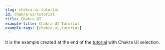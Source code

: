 ```yaml
---
slug: chakra-ui-tutorial
id: chakra-ui-tutorial
title: Chakra UI
example-title: Chakra UI Tutorial
example-tags: [chakra-ui,tutorial]
---
```


It is the example created at the end of the [tutorial](/docs/tutorial/introduction/index/) with Chakra UI selection.

<br/>

<CodeSandboxExample path="tutorial-chakra-ui" />
